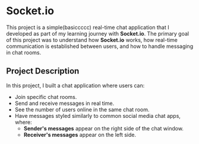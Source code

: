 # Socket.io 

This project is a simple(basiccccc) real-time chat application that I developed as part of my learning journey with **Socket.io**. The primary goal of this project was to understand how **Socket.io** works, how real-time communication is established between users, and how to handle messaging in chat rooms.

## Project Description

In this project, I built a chat application where users can:

- Join specific chat rooms.
- Send and receive messages in real time.
- See the number of users online in the same chat room.
- Have messages styled similarly to common social media chat apps, where:
  - **Sender's messages** appear on the right side of the chat window.
  - **Receiver's messages** appear on the left side.

